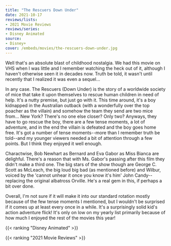 ```yaml
---
title: "The Rescuers Down Under"
date: 2021-10-17
reviews/lists:
- 2021 Movie Reviews
reviews/series:
- Disney Animated
source:
- Disney+
cover: /embeds/movies/the-rescuers-down-under.jpg
---
```


Well that's an absolute blast of childhood nostalgia. We had this movie on VHS when I was little and I remember watching the heck out of it, although I haven't otherwise seen it in decades now. Truth be told, it wasn't until recently that I realized it was even a sequel...

In any case. The Rescuers (Down Under) is the story of a worldwide society of mice that take it upon themselves to rescue human children in need of help. It's a nutty premise, but just go with it. This time around, it's a boy kidnapped in the Australian outback (with a wonderfully over the top poacher as the villain) and somehow the team they send are two mice from... New York? There's no one else closer? Only two? Anyways, they have to go rescue the boy, there are a few tense moments, a lot of adventure, and in the end the villain is defeated and the boy goes home free. It's got a number of tense moments--more than I remember truth be told--and my younger viewers needed a bit of attention through a few points. But I think they enjoyed it well enough. 

Charactwise, Bob Newhart as Bernard and Eva Gabor as Miss Bianca are delighful. There's a reason that with Ms. Gabor's passing after this film they didn't make a third one. The big stars of the show though are George C. Scott as McLeach, the big loud big bad (as mentioned before) and Wilbur, voiced by the 'cannot unhear it once you know it's him' John Candy--replacing the original albatross Orville. He's a real gem in this, if perhaps a bit over done. 

Overall, I'm not sure if it will make it into our standard rotation mostly because of the few tense moments I mentioned, but I wouldn't be surprised if it comes up at least every once in a while. It's a surprisingly solid kid's action adventure flick! It's only on low on my yearly list primarily because of how much I enjoyed the rest of the movies this year!

{{< ranking "Disney Animated" >}}

{{< ranking "2021 Movie Reviews" >}}